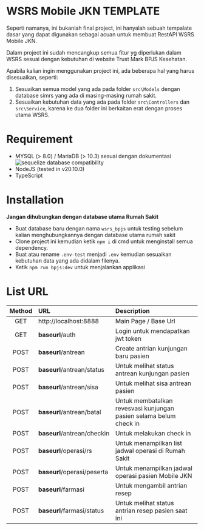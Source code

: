 # WSRS Mobile JKN TEMPLATE

Seperti namanya, ini bukanlah final project, ini hanyalah sebuah tempalate dasar yang dapat digunakan sebagai acuan untuk membuat RestAPI WSRS Mobile JKN.

Dalam project ini sudah mencangkup semua fitur yg diperlukan dalam WSRS sesuai dengan kebutuhan di website Trust Mark BPJS Kesehatan.

Apabila kalian ingin menggunakan project ini, ada beberapa hal yang harus disesuaikan, seperti:

1. Sesuaikan semua model yang ada pada folder `src\Models` dengan database simrs yang ada di masing-masing rumah sakit.
2. Sesuaikan kebutuhan data yang ada pada folder `src\Controllers` dan `src\Service`, karena ke dua folder ini berkaitan erat dengan proses utama WSRS.

# Requirement

* MYSQL (> 8.0) / MariaDB (> 10.3) sesuai dengan dokumentasi ![sequelize database compatibility](https://sequelize.org/releases/)
* NodeJS (tested in v20.10.0)
* TypeScript

# Installation

**Jangan dihubungkan dengan database utama Rumah Sakit**

* Buat database baru dengan nama `wsrs_bpjs` untuk testing sebelum kalian menghubungkannya dengan database utama rumah sakit
* Clone project ini kemudian ketik `npm i` di cmd untuk menginstall semua dependency.
* Buat atau rename `.env-test` menjadi `.env` kemudian sesuaikan kebutuhan data yang ada didalam filenya.
* Ketik `npm run bpjs:dev` untuk menjalankan applikasi

# List URL

| Method | URL                         | Description |
| :----: |:---                         |:--                                                                 |
| GET    | http://localhost:8888       | Main Page / Base Url                                               |
| GET    | __baseurl__/auth            | Login untuk mendapatkan jwt token                                  |
| POST   | __baseurl__/antrean         | Create antrian kunjungan baru pasien                               |
| POST   | __baseurl__/antrean/status  | Untuk melihat status antrean kunjungan pasien                      |
| POST   | __baseurl__/antrean/sisa    | Untuk melihat sisa antrean pasien                                  |
| POST   | __baseurl__/antrean/batal   | Untuk membatalkan revesvasi kunjungan pasien selama belum check in |
| POST   | __baseurl__/antrean/checkin | Untuk melakukan check in                                           |
| POST   | __baseurl__/operasi/rs      | Untuk menampilkan list jadwal operasi di Rumah Sakit               |
| POST   | __baseurl__/operasi/peserta | Untuk menampilkan jadwal operasi pasien Mobile JKN                 |
| POST   | __baseurl__/farmasi         | Untuk mengambil antrian resep                                      |
| POST   | __baseurl__/farmasi/status  | Untuk melihat status antrian resep pasien saat ini                 |